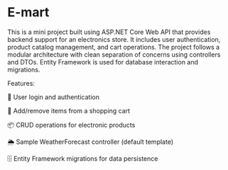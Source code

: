 # E-mart
This is a mini project built using ASP.NET Core Web API that provides backend support for an electronics store. It includes user authentication, product catalog management, and cart operations. The project follows a modular architecture with clean separation of concerns using controllers and DTOs. Entity Framework is used for database interaction and migrations.

Features:

🔐 User login and authentication

🛒 Add/remove items from a shopping cart

📦 CRUD operations for electronic products

🌦 Sample WeatherForecast controller (default template)

🗄 Entity Framework migrations for data persistence
